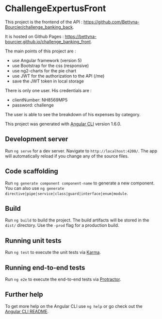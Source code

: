 # ChallengeExpertusFront

This project is the frontend of the API : https://github.com/Bettyna-Bourcier/challenge_banking_back.

It is hosted on Github Pages : https://bettyna-bourcier.github.io/challenge_banking_front.

The main points of this project are :
  - use Angular framework (version 5)
  - use Bootstrap for the css (responsive)
  - use ng2-charts for the pie chart
  - use JWT for the authorization to the API (/me)
  - save the JWT token in local storage

There is only one user. His credentials are :

- clientNumber: NH8569MP5
- password: challenge

The user is able to see the breakdown of his expenses by category.

This project was generated with [Angular CLI](https://github.com/angular/angular-cli) version 1.6.0.

## Development server

Run `ng serve` for a dev server. Navigate to `http://localhost:4200/`. The app will automatically reload if you change any of the source files.

## Code scaffolding

Run `ng generate component component-name` to generate a new component. You can also use `ng generate directive|pipe|service|class|guard|interface|enum|module`.

## Build

Run `ng build` to build the project. The build artifacts will be stored in the `dist/` directory. Use the `-prod` flag for a production build.

## Running unit tests

Run `ng test` to execute the unit tests via [Karma](https://karma-runner.github.io).

## Running end-to-end tests

Run `ng e2e` to execute the end-to-end tests via [Protractor](http://www.protractortest.org/).

## Further help

To get more help on the Angular CLI use `ng help` or go check out the [Angular CLI README](https://github.com/angular/angular-cli/blob/master/README.md).

